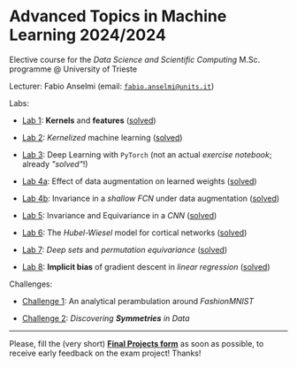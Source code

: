 # Advanced Topics in Machine Learning 2024/2024

Elective course for the *Data Science and Scientific Computing* M.Sc. programme @ University of Trieste

Lecturer: Fabio Anselmi (email: [`fabio.anselmi@units.it`](mailto:fabio.anselmi@units.it))

Labs:

* [Lab 1](./notebooks/AdvML_UniTS_2024_Lab_01_Intro_to_Kernels.ipynb): **Kernels** and **features** ([solved](./solutions/AdvML_UniTS_2024_Lab_01_Intro_to_Kernels_Solved.ipynb))

* [Lab 2](./notebooks/AdvML_UniTS_2024_Lab_02_Kernel_ridge_regression_and_kPCA.ipynb): *Kernelized* machine learning ([solved](./solutions/AdvML_UniTS_2024_Lab_02_Kernel_ridge_regression_and_kPCA_Solved.ipynb))

* [Lab 3](./notebooks/AdvML_UniTS_2024_Lab_03_DL_with_PyTorch/AdvML_UniTS_2024_Lab_03_DL_with_PyTorch_02_nnets.ipynb): Deep Learning with `PyTorch` (not an actual *exercise notebook*; already *"solved"*!)

* [Lab 4a](./notebooks/AdvML_UniTS_2024_Lab_04_FCN_Augmentation.ipynb): Effect of data augmentation on learned weights ([solved](./solutions/AdvML_UniTS_2024_Lab_04_FCN_Augmentation_Solved.ipynb))

* [Lab 4b](./notebooks/AdvML_UniTS_2024_Lab_04bis_FCN_Invariance.ipynb): Invariance in a *shallow FCN* under data augmentation ([solved](./solutions/AdvML_UniTS_2024_Lab_04bis_FCN_Invariance_Solved.ipynb))

* [Lab 5](./notebooks/AdvML_UniTS_2024_Lab_05_CNN_Invariance_Equivariance.ipynb): Invariance and Equivariance in a *CNN* ([solved](./solutions/AdvML_UniTS_2024_Lab_05_CNN_Invariance_Equivariance_Solved.ipynb))

* [Lab 6](./notebooks/AdvML_UniTS_2024_Lab_06_Cortex_Hubel_Wiesel.ipynb): The *Hubel-Wiesel* model for cortical networks ([solved](./solutions/AdvML_UniTS_2024_Lab_06_Cortex_Hubel_Wiesel_Solved.ipynb))

* [Lab 7](./notebooks/AdvML_UniTS_2024_Lab_07_Permutation_Equivariance.ipynb): *Deep sets* and *permutation equivariance* ([solved](./solutions/AdvML_UniTS_2024_Lab_07_Permutation_Equivariance_Solved.ipynb))

* [Lab 8](./notebooks/AdvML_UniTS_2024_Lab_08_Implicit_Bias.ipynb): **Implicit bias** of gradient descent in *linear regression* ([solved](./solutions/AdvML_UniTS_2024_Lab_08_Implicit_Bias_Solved.ipynb))

Challenges:

* [Challenge 1](./notebooks/AdvML_Challenge_1.ipynb): An analytical perambulation around *FashionMNIST*

* [Challenge 2](./notebooks/AdvML_Challenge_2.ipynb): *Discovering **Symmetries** in Data*

---

Please, fill the (very short) [**Final Projects form**](https://forms.gle/BsfG9BJfxuZy6tjN7) as soon as possible, to receive early feedback on the exam project! Thanks!
